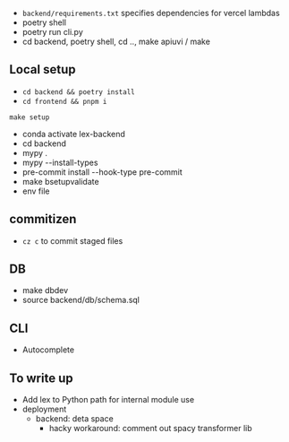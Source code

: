 - `backend/requirements.txt` specifies dependencies for vercel lambdas
- poetry shell
- poetry run cli.py
- cd backend, poetry shell, cd .., make apiuvi / make

## Local setup
- `cd backend && poetry install`
- `cd frontend && pnpm i`

```
make setup
```

- conda activate lex-backend
- cd backend
- mypy .
- mypy --install-types
- pre-commit install --hook-type pre-commit
- make bsetupvalidate
- env file

## commitizen
- `cz c` to commit staged files

## DB
- make dbdev
- source backend/db/schema.sql

## CLI
- Autocomplete

## To write up
- Add lex to Python path for internal module use
- deployment
  - backend: deta space
    - hacky workaround: comment out spacy transformer lib
